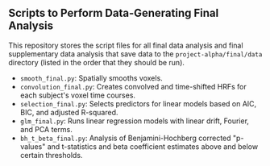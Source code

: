 ## Scripts to Perform Data-Generating Final Analysis

This repository stores the script files for all final data analysis and final 
supplementary data analysis that save data to the `project-alpha/final/data` 
directory (listed in the order that they should be run). 

- `smooth_final.py`: Spatially smooths voxels. 
- `convolution_final.py`: Creates convolved and time-shifted HRFs for each 
subject's voxel time courses. 
- `selection_final.py`: Selects predictors for linear models based on AIC, 
BIC, and adjusted R-squared. 
- `glm_final.py`: Runs linear regression models with linear drift, Fourier, 
and PCA terms. 
- `bh_t_beta_final.py`: Analysis of Benjamini-Hochberg corrected "p-values" 
and t-statistics and beta coefficient estimates above and below certain 
thresholds.




